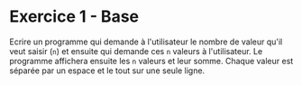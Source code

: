 # Exercice 1 - Base

Ecrire un programme qui demande à l'utilisateur le nombre de valeur qu'il veut saisir (`n`) et ensuite qui demande ces `n` valeurs à l'utilisateur. 
Le programme affichera ensuite les `n` valeurs et leur somme. Chaque valeur est séparée par un espace et le tout sur une seule ligne.

